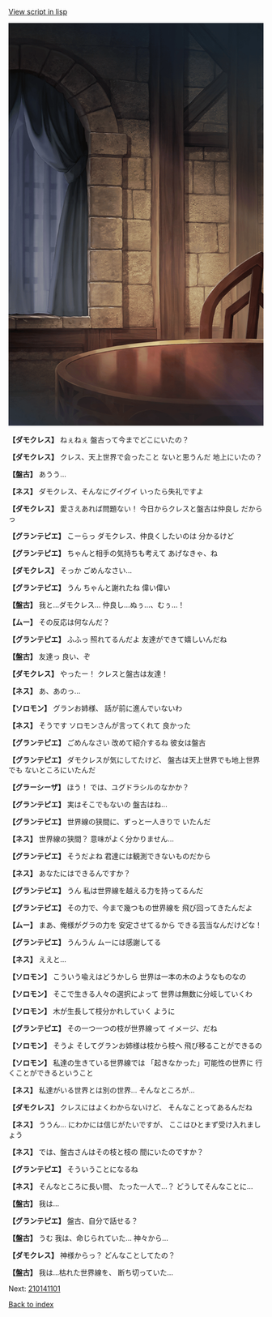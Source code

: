 [View script in lisp](../scripts/210141090.txt)

![201_room.png](../images/backgrounds/201_room.png)

**【ダモクレス】**
ねぇねぇ
盤古って今までどこにいたの？

**【ダモクレス】**
クレス、天上世界で会ったこと
ないと思うんだ
地上にいたの？

**【盤古】**
あうう…

**【ネス】**
ダモクレス、そんなにグイグイ
いったら失礼ですよ

**【ダモクレス】**
愛さえあれば問題ない！
今日からクレスと盤古は仲良し
だからっ

**【グランテピエ】**
こーらっ
ダモクレス、仲良くしたいのは
分かるけど

**【グランテピエ】**
ちゃんと相手の気持ちも考えて
あげなきゃ、ね

**【ダモクレス】**
そっか
ごめんなさい…

**【グランテピエ】**
うん
ちゃんと謝れたね
偉い偉い

**【盤古】**
我と…ダモクレス…
仲良し…ぬぅ…、むぅ…！

**【ムー】**
その反応は何なんだ？

**【グランテピエ】**
ふふっ
照れてるんだよ
友達ができて嬉しいんだね

**【盤古】**
友達っ
良い、ぞ

**【ダモクレス】**
やったー！
クレスと盤古は友達！

**【ネス】**
あ、あのっ…

**【ソロモン】**
グランお姉様、
話が前に進んでいないわ

**【ネス】**
そうです
ソロモンさんが言ってくれて
良かった

**【グランテピエ】**
ごめんなさい
改めて紹介するね
彼女は盤古

**【グランテピエ】**
ダモクレスが気にしてたけど、
盤古は天上世界でも地上世界でも
ないところにいたんだ

**【グラーシーザ】**
ほう！
では、ユグドラシルのなかか？

**【グランテピエ】**
実はそこでもないの
盤古はね…

**【グランテピエ】**
世界線の狭間に、ずっと一人きりで
いたんだ

**【ネス】**
世界線の狭間？
意味がよく分かりません…

**【グランテピエ】**
そうだよね
君達には観測できないものだから

**【ネス】**
あなたにはできるんですか？

**【グランテピエ】**
うん
私は世界線を越える力を持ってるんだ

**【グランテピエ】**
その力で、今まで幾つもの世界線を
飛び回ってきたんだよ

**【ムー】**
まあ、俺様がグラの力を
安定させてるから
できる芸当なんだけどな！

**【グランテピエ】**
うんうん
ムーには感謝してる

**【ネス】**
ええと…

**【ソロモン】**
こういう喩えはどうかしら
世界は一本の木のようなものなの

**【ソロモン】**
そこで生きる人々の選択によって
世界は無数に分岐していくわ

**【ソロモン】**
木が生長して枝分かれしていく
ように

**【グランテピエ】**
その一つ一つの枝が世界線って
イメージ、だね

**【ソロモン】**
そうよ
そしてグランお姉様は枝から枝へ
飛び移ることができるの

**【ソロモン】**
私達の生きている世界線では
「起きなかった」可能性の世界に
行くことができるということ

**【ネス】**
私達がいる世界とは別の世界…
そんなところが…

**【ダモクレス】**
クレスにはよくわからないけど、
そんなことってあるんだね

**【ネス】**
ううん…
にわかには信じがたいですが、
ここはひとまず受け入れましょう

**【ネス】**
では、盤古さんはその枝と枝の
間にいたのですか？

**【グランテピエ】**
そういうことになるね

**【ネス】**
そんなところに長い間、
たった一人で…？
どうしてそんなことに…

**【盤古】**
我は…

**【グランテピエ】**
盤古、自分で話せる？

**【盤古】**
うむ
我は、命じられていた…
神々から…

**【ダモクレス】**
神様からっ？
どんなことしてたの？

**【盤古】**
我は…枯れた世界線を、
断ち切っていた…

Next: [210141101](210141101.md)

[Back to index](index.md)
